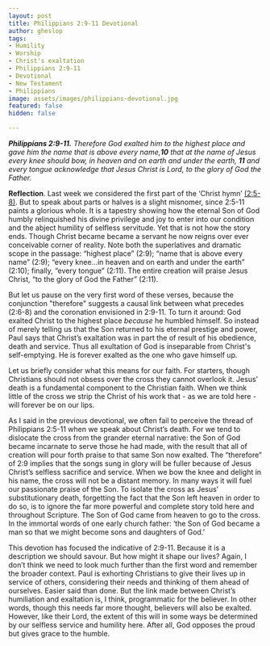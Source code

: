 ```yaml
---
layout: post
title: Philippians 2:9-11 Devotional
author: gheslop
tags:
- Humility
- Worship
- Christ's exaltation
- Philippians 2:9-11
- Devotional
- New Testament
- Philippians
image: assets/images/philippians-devotional.jpg
featured: false
hidden: false

---
```

**_Philippians 2:9-11._** _Therefore God exalted him to the highest place and gave him the name that is above every name,**10** that at the name of Jesus every knee should bow, in heaven and on earth and under the earth, **11** and every tongue acknowledge that Jesus Christ is Lord, to the glory of God the Father._

**Reflection**. Last week we considered the first part of the ‘Christ hymn’ [(2:5-8)](https://rekindle.co.za/content/2020-08-04-philippians-2-5-8-devotional "Philippians 2:5-8"). But to speak about parts or halves is a slight misnomer, since 2:5-11 paints a glorious whole. It is a tapestry showing how the eternal Son of God humbly relinquished his divine privilege and joy to enter into our condition and the abject humility of selfless servitude. Yet that is not how the story ends. Though Christ became became a servant he now reigns over ever conceivable corner of reality. Note both the superlatives and dramatic scope in the passage: “highest place” (2:9); “name that is above every name” (2:9); “every knee…in heaven and on earth and under the earth” (2:10); finally, “every tongue” (2:11). The entire creation will praise Jesus Christ, “to the glory of God the Father” (2:11).

But let us pause on the very first word of these verses, because the conjunction "therefore" suggests a causal link between what precedes (2:6-8) and the coronation envisioned in 2:9-11. To turn it around: God exalted Christ to the highest place _because_ he humbled himself. So instead of merely telling us that the Son returned to his eternal prestige and power, Paul says that Christ’s exaltation was in part the of result of his obedience, death and service. Thus all exultation of God is inseparable from Christ's self-emptying. He is forever exalted as the one who gave himself up.

Let us briefly consider what this means for our faith. For starters, though Christians should not obsess over the cross they cannot overlook it. Jesus’ death is a fundamental component to the Christian faith. When we think little of the cross we strip the Christ of his work that - as we are told here - will forever be on our lips.

As I said in the previous devotional, we often fail to perceive the thread of Philippians 2:5-11 when we speak about Christ’s death. For we tend to dislocate the cross from the grander eternal narrative: the Son of God became incarnate to serve those he had made, with the result that all of creation will pour forth praise to that same Son now exalted. The “therefore” of 2:9 implies that the songs sung in glory will be fuller because of Jesus Christ’s selfless sacrifice and service. When we bow the knee and delight in his name, the cross will not be a distant memory. In many ways it will fuel our passionate praise of the Son. To isolate the cross as Jesus’ substitutionary death, forgetting the fact that the Son left heaven in order to do so, is to ignore the far more powerful and complete story told here and throughout Scripture. The Son of God came from heaven to go to the cross. In the immortal words of one early church father: ‘the Son of God became a man so that we might become sons and daughters of God.’

This devotion has focused the indicative of 2:9-11. Because it is a description we should savour. But how might it shape our lives? Again, I don’t think we need to look much further than the first word and remember the broader context. Paul is exhorting Christians to give their lives up in service of others, considering their needs and thinking of them ahead of ourselves. Easier said than done. But the link made between Christ’s humiliation and exaltation is, I think, programmatic for the believer. In other words, though this needs far more thought, believers will also be exalted. However, like their Lord, the extent of this will in some ways be determined by our selfless service and humility here. After all, God opposes the proud but gives grace to the humble.
